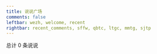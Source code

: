 ```yaml
---
title: 说说广场
comments: false
leftbar: wezh, welcome, recent
rightbar: recent_comments, sffw, qbtc, ltgc, mmtg, sjtp
---
```


<link href="https://jsd.admincdn.com/npm/penndu@17.0.0/memos/css/style.css" rel="stylesheet" type="text/css">
<link href="https://jsd.admincdn.com/npm/penndu@17.0.0/memos/css/highlight.github.min.css" rel="stylesheet" type="text/css">
<section id="main" class="container">
    <div class="total">总计 <span id="total">0</span> 条说说</div>
    <div id="memos" class="memos"></div>
</section>
<script type="text/javascript">
    var memos = {
        host: 'https://s.dusays.com/',
        limit: '1',
        creatorId: '1',
        domId: '#memos',
        username: 'penn',
        name: 'Teacher Du',
    }
</script>
<script type="text/javascript" src="https://jsd.admincdn.com/npm/penndu@17.0.0/memos/js/lazyload.min.js?v=17.8.3"></script>
<script type="text/javascript" src="https://jsd.admincdn.com/npm/penndu@17.0.0/memos/js/marked.min.js?v=11.1.1"></script>
<script type="text/javascript" src="https://jsd.admincdn.com/npm/penndu@17.0.0/memos/js/view-image.min.js?v=2.0.2"></script>
<script type="text/javascript" src="https://jsd.admincdn.com/npm/penndu@17.0.0/memos/js/moment.min.js?v=2.30.1"></script>
<script type="text/javascript" src="https://jsd.admincdn.com/npm/penndu@17.0.0/memos/js/moment.twitter.js"></script>
<script type="text/javascript" src="https://jsd.admincdn.com/npm/penndu@17.0.0/memos/js/highlight.min.js?v=11.9.0"></script>
<script type="text/javascript" src="https://jsd.admincdn.com/npm/penndu@17.0.0/memos/js/main.js"></script>
<script>hljs.highlightAll();</script>